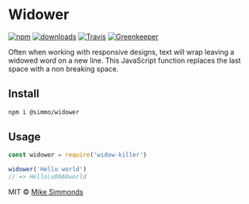 # Widower

[![npm][image-npm]][url-npm] [![downloads][image-downloads]][url-npm] [![Travis][image-travis]][url-travis] [![Greenkeeper][image-greenkeeper]][url-greenkeeper]

Often when working with responsive designs, text will wrap leaving a widowed word on a new line. This JavaScript function replaces the last space with a non breaking space.

## Install

```bash
npm i @simmo/widower
```

## Usage

```javascript
const widower = require('widow-killer')

widower('Hello world')
// => Hello\u00A0world
```

MIT © [Mike Simmonds](https://simmo.me)

[image-downloads]: https://img.shields.io/npm/dm/@simmo/widower.svg?style=flat-square
[image-greenkeeper]: https://badges.greenkeeper.io/simmo/widower.svg?style=flat-square
[image-npm]: https://img.shields.io/npm/v/@simmo/widower.svg?style=flat-square
[image-travis]: https://img.shields.io/travis/com/simmo/widower.svg?style=flat-square
[url-greenkeeper]: https://greenkeeper.io/
[url-npm]: https://npmjs.org/package/@simmo/widower
[url-travis]: https://travis-ci.com/simmo/widower
